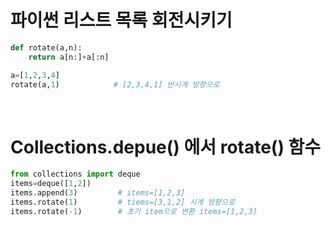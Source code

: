 # 파이썬 리스트 목록 회전시키기

```py
def rotate(a,n):
    return a[n:]+a[:n]

a=[1,2,3,4]
rotate(a,1)            # [2,3,4,1] 반시계 방향으로
```

<br>

# Collections.depue() 에서 rotate() 함수
```py
from collections import deque
items=deque([1,2])
items.append(3)         # items=[1,2,3]
items.rotate(1)         # tiems=[3,1,2] 시계 방향으로
items.rotate(-1)        # 초기 item으로 변환 items=[1,2,3]
```

